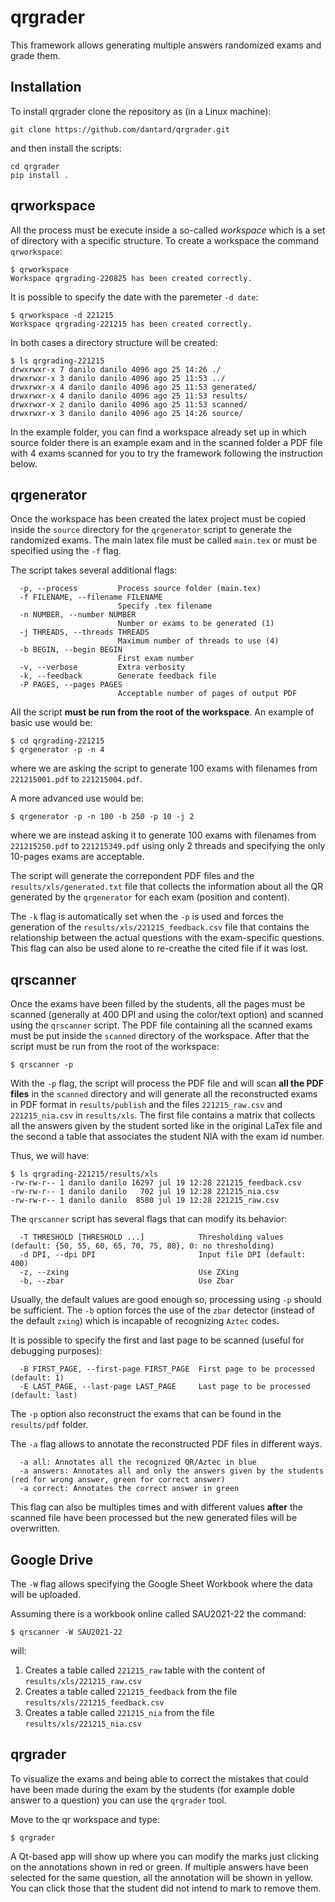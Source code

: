 # qrgrader 
This framework allows generating multiple answers randomized exams and grade them.

## Installation

To install qrgrader clone the repository as (in a Linux machine):
```
git clone https://github.com/dantard/qrgrader.git
```

and then install the scripts:

```
cd qrgrader
pip install .
```

## qrworkspace ##

All the process must be execute inside a so-called _workspace_ which is a set of directory with a specific structure. To create a workspace the command `qrworkspace`:

```
$ qrworkspace 
Workspace qrgrading-220825 has been created correctly.
``` 
It is possible to specify the date with the paremeter `-d date`:

```
$ qrworkspace -d 221215
Workspace qrgrading-221215 has been created correctly.
```

In both cases a directory structure will be created:
```
$ ls qrgrading-221215
drwxrwxr-x 7 danilo danilo 4096 ago 25 14:26 ./
drwxrwxr-x 3 danilo danilo 4096 ago 25 11:53 ../
drwxrwxr-x 4 danilo danilo 4096 ago 25 11:53 generated/
drwxrwxr-x 4 danilo danilo 4096 ago 25 11:53 results/
drwxrwxr-x 2 danilo danilo 4096 ago 25 11:53 scanned/
drwxrwxr-x 3 danilo danilo 4096 ago 25 14:26 source/
```

In the example folder, you can find a workspace already set up in which source folder there is an example exam and in the scanned folder a PDF file with 4 exams scanned for you to try the framework following the instruction below.

## qrgenerator ##

Once the workspace has been created the latex project must be copied inside the `source` directory for the `qrgenerator` script to generate the randomized exams. The main latex file must be called `main.tex` or must be specified using the `-f` flag.

The script takes several additional flags: 

```
  -p, --process         Process source folder (main.tex)
  -f FILENAME, --filename FILENAME
                        Specify .tex filename
  -n NUMBER, --number NUMBER
                        Number or exams to be generated (1)
  -j THREADS, --threads THREADS
                        Maximum number of threads to use (4)
  -b BEGIN, --begin BEGIN
                        First exam number
  -v, --verbose         Extra verbosity
  -k, --feedback        Generate feedback file
  -P PAGES, --pages PAGES
                        Acceptable number of pages of output PDF
```
All the script **must be run from the root of the workspace**. An example of basic use would be:

```
$ cd qrgrading-221215
$ qrgenerator -p -n 4 
```
where we are asking the script to generate 100 exams with filenames from `221215001.pdf` to `221215004.pdf`.

A more advanced use would be:
```
$ qrgenerator -p -n 100 -b 250 -p 10 -j 2
```
where we are instead asking it to generate 100 exams with filenames from `221215250.pdf` to `221215349.pdf` using only 2 threads and specifying the only 10-pages exams are acceptable.

The script will generate the correpondent PDF files and the `results/xls/generated.txt` file that collects the information about all the QR generated by the `qrgenerator` for each exam (position and content).

The `-k` flag is automatically set when the `-p` is used and forces the generation of the `results/xls/221215_feedback.csv` file that contains the relationship between the actual questions with the exam-specific questions. This flag can also be used alone to re-creathe the cited file if it was lost.

## qrscanner ##

Once the exams have been filled by the students, all the pages must be scanned (generally at 400 DPI and using the color/text option) and scanned using the `qrscanner` script. The PDF file containing all the scanned exams must be put inside the `scanned` directory of the workspace. After that the script must be run from the root of the workspace:

```
$ qrscanner -p
```

With the `-p` flag, the script will process the PDF file and will scan **all the PDF files** in the `scanned` directory and will generate all the reconstructed exams in PDF format in `results/publish` and the files `221215_raw.csv` and `221215_nia.csv` in `results/xls`. The first file contains a matrix that collects all the answers given by the student sorted like in the original LaTex file and the second a table that associates the student NIA with the exam id number.

Thus, we will have:
```
$ ls qrgrading-221215/results/xls
-rw-rw-r-- 1 danilo danilo 16297 jul 19 12:28 221215_feedback.csv
-rw-rw-r-- 1 danilo danilo   702 jul 19 12:28 221215_nia.csv
-rw-rw-r-- 1 danilo danilo  8580 jul 19 12:28 221215_raw.csv
```
The `qrscanner` script has several flags that can modify its behavior:
```
  -T THRESHOLD [THRESHOLD ...]            Thresholding values (default: {50, 55, 60, 65, 70, 75, 80}, 0: no thresholding)
  -d DPI, --dpi DPI                       Input file DPI (default: 400)
  -z, --zxing                             Use ZXing
  -b, --zbar                              Use Zbar  
```
Usually, the default values are good enough so, processing using `-p` should be sufficient. The `-b` option forces the use of the `zbar` detector (instead of the default `zxing`) which is incapable of recognizing `Aztec` codes.

It is possible to specify the first and last page to be scanned (useful for debugging purposes):
```
  -B FIRST_PAGE, --first-page FIRST_PAGE  First page to be processed (default: 1)
  -E LAST_PAGE, --last-page LAST_PAGE     Last page to be processed (default: last)
```
The `-p` option also reconstruct the exams that can be found in the `results/pdf` folder.

The `-a` flag allows to annotate the reconstructed PDF files in different ways. 

``` 
  -a all: Annotates all the recognized QR/Aztec in blue
  -a answers: Annotates all and only the answers given by the students (red for wrong answer, green for correct answer)
  -a correct: Annotates the correct answer in green
```

This flag can also be multiples times and with different values **after** the scanned file have been processed but the new generated files will be overwritten.

## Google Drive ##

The `-W` flag allows specifying the Google Sheet Workbook where the data will be uploaded.

Assuming there is a workbook online called SAU2021-22 the command:
```
$ qrscanner -W SAU2021-22
```
will:

1. Creates a table called `221215_raw` table with the content of `results/xls/221215_raw.csv`
2. Creates a table called `221215_feedback` from the file `results/xls/221215_feedback.csv`
3. Creates a table called `221215_nia` from the file `results/xls/221215_nia.csv`


## qrgrader ##
To visualize the exams and being able to correct the mistakes that could have been made during the exam by the students (for example doble answer to a question) you can use the `qrgrader` tool.

Move to the qr workspace and type:

```
$ qrgrader
```
A Qt-based app will show up where you can modify the marks just clicking on the annotations shown in red or green. If multiple answers have been selected for the same question, all the annotation will be shown in yellow. You can click those that the student did not intend to mark to remove them.
